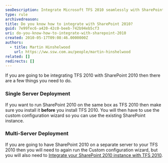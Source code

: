 ```yaml
---
seoDescription: Integrate Microsoft TFS 2010 seamlessly with SharePoint 2010 using custom configuration wizards and discover a more efficient collaboration experience.
type: rule
archivedreason:
title: Do you know how to integrate with SharePoint 2010?
guid: 7e99fec6-a420-42c0-beeb-742b94eb5cf3
uri: do-you-know-how-to-integrate-with-sharepoint-2010
created: 2010-05-17T09:08:46.0000000Z
authors:
  - title: Martin Hinshelwood
    url: https://ww.ssw.com.au/people/martin-hinshelwood
related: []
redirects: []
---
```


If you are going to be integrating TFS 2010 with SharePoint 2010 then there are a few things you need to do.

<!--endintro-->

### Single Server Deployment

If you want to run SharePoint 2010 on the same box as TFS 2010 then make sure you install it **before** you install TFS 2010. You will then have to use the custom configuration wizard so you can use the existing SharePoint instance.

### Multi-Server Deployment

If you are going to have SharePoint 2010 on a separate server to your TFS 2010 then you will need to again run the Custom configuration wizard, but you will also need to [Integrate your SharePoint 2010 instance with TFS 2010](https://nkdagility.com/blog/integrate-sharepoint-2010-with-team-foundation-server-2010).
